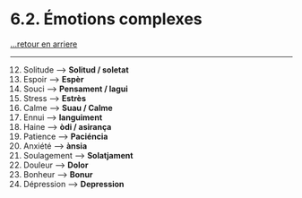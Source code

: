 # 6.2. Émotions complexes

[...retour en arriere](../../menu_fiches.md)

---

12. Solitude  --> **Solitud / soletat**
13. Espoir  --> **Espèr**
14. Souci  --> **Pensament / lagui**
15. Stress  --> **Estrès**
16. Calme  --> **Suau / Calme**
17. Ennui  --> **languiment**
18. Haine  --> **òdi / asirança**
19. Patience  --> **Paciéncia**
20. Anxiété  --> **ànsia**
21. Soulagement  --> **Solatjament**
22. Douleur  --> **Dolor**
23. Bonheur  --> **Bonur**
24. Dépression  --> **Depression**